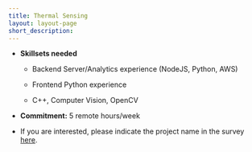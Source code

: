 ```yaml
---
title: Thermal Sensing
layout: layout-page
short_description:
---
```


- **Skillsets needed**

  - Backend Server/Analytics experience (NodeJS, Python, AWS)

  - Frontend Python experience

  - C++, Computer Vision, OpenCV

- **Commitment:** 5 remote hours/week

- If you are interested, please indicate the project name in the survey [here](https://go.gov.sg/govtech-volunteers).
